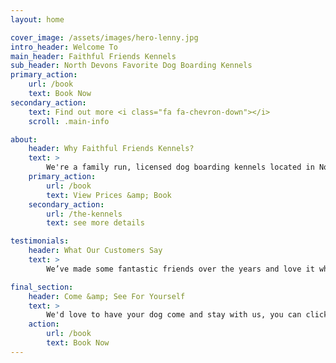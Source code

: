 ```yaml
---
layout: home

cover_image: /assets/images/hero-lenny.jpg
intro_header: Welcome To
main_header: Faithful Friends Kennels
sub_header: North Devons Favorite Dog Boarding Kennels
primary_action:
    url: /book
    text: Book Now
secondary_action:
    text: Find out more <i class="fa fa-chevron-down"></i>
    scroll: .main-info

about:
    header: Why Faithful Friends Kennels?
    text: >
        We're a family run, licensed dog boarding kennels located in North Devon with over 30 years of experience caring for dogs of all different breeds and ages. With our <a href="/the-kennels">fully equipped facilities and caring staff</a> your dog will remain relaxed and happy during their stay, we take pride in providing a reliable, simple, hassle free and friendly service for all our customers.
    primary_action:
        url: /book
        text: View Prices &amp; Book
    secondary_action:
        url: /the-kennels
        text: see more details

testimonials:
    header: What Our Customers Say
    text: >
        We’ve made some fantastic friends over the years and love it when we get repeat business from our favourite dogs, here is some feedback from our happy customers.

final_section:
    header: Come &amp; See For Yourself
    text: >
        We'd love to have your dog come and stay with us, you can click the button below to view our prices, terms and get in contact with us to make arrangements for your dogs stay. Alternatively for general enquiries feel free to contact us by phone on <a href="tel:07800515166">07800515166</a> or email <a href="mailto:faithfulfriendskennels@gmail.com">faithfulfriendskennels@gmail.com</a>
    action:
        url: /book
        text: Book Now
---
```

